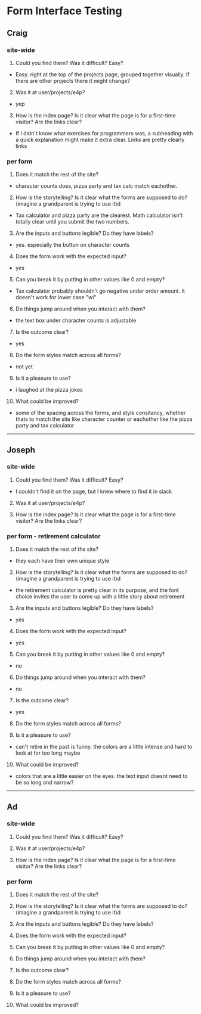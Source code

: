# Form Interface Testing





## Craig

### site-wide

1. Could you find them? Was it difficult? Easy? 
- Easy. right at the top of the projects page, grouped together visually. If there are other projects there it might change?


2. Was it at user/projects/e4p?
- yep


3. How is the index page? Is it clear what the page is for a first-time visitor? Are the links clear?
- If I didn't know what exercises for programmers was, a subheading with a quick explanation might make it extra clear. Links are pretty clearly links


### per form

1. Does it match the rest of the site? 
- character counts does, pizza party and tax calc match eachother. 


2. How is the storytelling? Is it clear what the forms are supposed to do? (imagine a grandparent is trying to use it)d
- Tax calculator and pizza party are the clearest. Math calculator isn't totally clear until you submit the two numbers. 


3. Are the inputs and buttons legible? Do they have labels?
- yes. especially the button on character counts


4. Does the form work with the expected input?
- yes

5. Can you break it by putting in other values like 0 and empty?
- Tax calculator probably shouldn't go negative under order amount. It doesn't work for lower case "wi"


6. Do things jump around when you interact with them?
- the text box under character counts is adjustable

7. Is the outcome clear?
- yes

8. Do the form styles match across all forms?
- not yet

9. Is it a pleasure to use?
- i laughed at the pizza jokes

10. What could be improved?
- some of the spacing across the forms, and style consitancy, whether thats to match the site like character counter or eachother like the pizza party and tax calculator

---


## Joseph

### site-wide

1. Could you find them? Was it difficult? Easy? 
- I couldn't find it on the page, but I knew where to find it in slack


2. Was it at user/projects/e4p?


3. How is the index page? Is it clear what the page is for a first-time visitor? Are the links clear?


### per form - retirement calculator

1. Does it match the rest of the site? 
- they each have their own unique style

2. How is the storytelling? Is it clear what the forms are supposed to do? (imagine a grandparent is trying to use it)d
- the retirement calculator is pretty clear in its purpose, and the font choice invites the user to come up with a little story about retirement

3. Are the inputs and buttons legible? Do they have labels?
- yes

4. Does the form work with the expected input?
- yes

5. Can you break it by putting in other values like 0 and empty?
- no

6. Do things jump around when you interact with them?
- no

7. Is the outcome clear?
- yes

8. Do the form styles match across all forms?

9. Is it a pleasure to use?
- can't retire in the past is funny. the colors are a little intense and hard to look at for too long maybe

10. What could be improved?
- colors that are a little easier on the eyes. the text input doesnt need to be so long and narrow?

---


## Ad

### site-wide

1. Could you find them? Was it difficult? Easy? 


2. Was it at user/projects/e4p?


3. How is the index page? Is it clear what the page is for a first-time visitor? Are the links clear?


### per form

1. Does it match the rest of the site? 


2. How is the storytelling? Is it clear what the forms are supposed to do? (imagine a grandparent is trying to use it)d


3. Are the inputs and buttons legible? Do they have labels?


4. Does the form work with the expected input?

5. Can you break it by putting in other values like 0 and empty?


6. Do things jump around when you interact with them?

7. Is the outcome clear?

8. Do the form styles match across all forms?

9. Is it a pleasure to use?

10. What could be improved?
